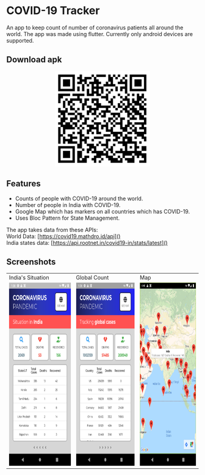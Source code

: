 # COVID-19 Tracker

An app to keep count of number of coronavirus patients all around the world. The app was made using flutter. Currently only android devices are supported.

 ## Download apk
<p align="center">
  <img width="250" height="250" src="images/qr_code.png">
</p>

## Features
* Counts of people with COVID-19 around the world.
* Number of people in India with COVID-19.
* Google Map which has markers on all countries which has COVID-19.
* Uses Bloc Pattern for State Management.
  
The app takes data from these APIs: <br>
World Data: [https://covid19.mathdro.id/api]() <br>
India states data: [https://api.rootnet.in/covid19-in/stats/latest]()

## Screenshots

<table>
  <tr>
    <td>India's Situation</td>
     <td>Global Count</td>
     <td>Map</td>
  </tr>
  <tr>
    <td><img src="images/india_page.png" width=270 height=480></td>
    <td><img src="images/global_page.png" width=270 height=480></td>
    <td><img src="images/map.png" width=270 height=480></td>
  </tr>
 </table>



